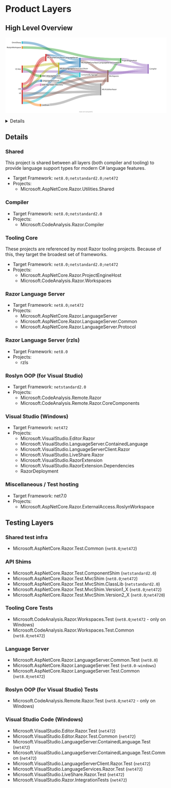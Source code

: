 ﻿# Product Layers

## High Level Overview

![Layers](./overview.svg)

<details>
Created with https://www.sankeymatic.com/build/

Input:
```
RoslynWorkspace [1] ProjectEngineHost
MS.AspNetCore.Razor.LanguageServer [1] MS.AspNetCore.Razor.LanguageServer.Common
MS.AspNetCore.Razor.LanguageServer.Common [1] Compiler
MS.AspNetCore.Razor.LanguageServer.Common [1] Workspaces
ProjectEngineHost [1] Compiler
Workspaces [1] Compiler
Workspaces [1] ProjectEngineHost
OOP Tag Helper Discovery [1] Workspaces
MS.VS.Editor.Razor [1] Workspaces
MS.VS.LanguageServerClient.Razor [1] MS.AspNetCore.Razor.LanguageServer
MS.VS.LanguageServerClient.Razor [1] MS.AspNetCore.Razor.LanguageServer.Common
MS.VS.LanguageServerClient.Razor [1] Workspaces
MS.VS.LanguageServerClient.Razor [1] MS.VS.Editor.Razor
MS.VS.LanguageServerClient.Razor [1] ContainedLanguage
LanguageServices.VS [1] MS.VS.Editor.Razor
LiveShare [1] MS.VS.Editor.Razor
Mac.LanguageServices [1] MS.VS.Editor.Razor
VS Mac [1] Compiler
VS Mac [1] MS.VS.LanguageServerClient.Razor
VS Mac [1] Mac.LanguageServices
VS [1] MS.AspNetCore.Razor.LanguageServer
VS [1] MS.AspNetCore.Razor.LanguageServer.Common
VS [1] Workspaces
VS [1] OOP Tag Helper Discovery
VS [1] MS.VS.Editor.Razor
VS [1] ContainedLanguage
VS [1] MS.VS.LanguageServerClient.Razor
VS [1] LanguageServices.VS
VS [1] LiveShare
rzls [1] MS.AspNetCore.Razor.LanguageServer
```
</details>

## Details

### Shared

This project is shared between all layers (both compiler and tooling) to provide language support types for modern C# language features.

- Target Framework: `net8.0;netstandard2.0;net472`
- Projects:
  - Microsoft.AspNetCore.Razor.Utilities.Shared

### Compiler

- Target Framework: `net8.0;netstandard2.0`
- Projects:
  - Microsoft.CodeAnalysis.Razor.Compiler

### Tooling Core

These projects are referenced by most Razor tooling projects. Because of this, they
target the broadest set of frameworks.

- Target Framework: `net8.0;netstandard2.0;net472`
- Projects:
  - Microsoft.AspNetCore.Razor.ProjectEngineHost
  - Microsoft.CodeAnalysis.Razor.Workspaces

### Razor Language Server

- Target Framework: `net8.0;net472`
- Projects:
  - Microsoft.AspNetCore.Razor.LanguageServer
  - Microsoft.AspNetCore.Razor.LanguageServer.Common
  - Microsoft.AspNetCore.Razor.LanguageServer.Protocol

### Razor Language Server (rzls)

- Target Framework: `net8.0`
- Projects:
  - rzls

### Roslyn OOP (for Visual Studio)

- Target Framework: `netstandard2.0`
- Projects:
  - Microsoft.CodeAnalysis.Remote.Razor
  - Microsoft.CodeAnalysis.Remote.Razor.CoreComponents

### Visual Studio (Windows)

- Target Framework: `net472`
- Projects:
  - Microsoft.VisualStudio.Editor.Razor
  - Microsoft.VisualStudio.LanguageServer.ContainedLanguage
  - Microsoft.VisualStudio.LanguageServerClient.Razor
  - Microsoft.VisualStudio.LiveShare.Razor
  - Microsoft.VisualStudio.RazorExtension
  - Microsoft.VisualStudio.RazorExtension.Dependencies
  - RazorDeployment

### Miscellaneous / Test hosting

- Target Framework: net7.0
- Projects:
  - Microsoft.AspNetCore.Razor.ExternalAccess.RoslynWorkspace

## Testing Layers

### Shared test infra

- Microsoft.AspNetCore.Razor.Test.Common (`net8.0`;`net472`)

### API Shims

- Microsoft.AspNetCore.Razor.Test.ComponentShim (`netstandard2.0`)
- Microsoft.AspNetCore.Razor.Test.MvcShim (`net8.0`;`net472`)
- Microsoft.AspNetCore.Razor.Test.MvcShim.ClassLib (`netstandard2.0`)
- Microsoft.AspNetCore.Razor.Test.MvcShim.Version1_X (`net8.0`;`net472`)
- Microsoft.AspNetCore.Razor.Test.MvcShim.Version2_X (`net8.0`;`net4720`)

### Tooling Core Tests

- Microsoft.CodeAnalysis.Razor.Workspaces.Test (`net8.0`;`net472` - only on Windows)
- Microsoft.CodeAnalysis.Razor.Workspaces.Test.Common (`net8.0`;`net472`)

### Language Server

- Microsoft.AspNetCore.Razor.LanguageServer.Common.Test (`net8.0`)
- Microsoft.AspNetCore.Razor.LanguageServer.Test (`net8.0-windows`)
- Microsoft.AspNetCore.Razor.LanguageServer.Test.Common (`net8.0`;`net472`)

### Roslyn OOP (for Visual Studio) Tests

- Microsoft.CodeAnalysis.Remote.Razor.Test (`net8.0`;`net472` - only on Windows)

### Visual Studio Code (Windows)

- Microsoft.VisualStudio.Editor.Razor.Test (`net472`)
- Microsoft.VisualStudio.Editor.Razor.Test.Common (`net472`)
- Microsoft.VisualStudio.LanguageServer.ContainedLanguage.Test (`net472`)
- Microsoft.VisualStudio.LanguageServer.ContainedLanguage.Test.Common (`net472`)
- Microsoft.VisualStudio.LanguageServerClient.Razor.Test (`net472`)
- Microsoft.VisualStudio.LanguageServices.Razor.Test (`net472`)
- Microsoft.VisualStudio.LiveShare.Razor.Test (`net472`)
- Microsoft.VisualStudio.Razor.IntegrationTests (`net472`)
